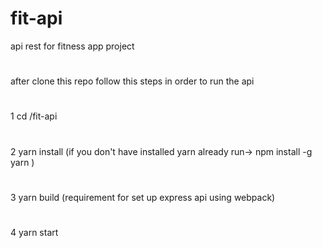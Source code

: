 # fit-api

api rest for fitness app project

#

after clone this repo follow this steps in order to run the api

#

1 cd /fit-api

#

2 yarn install (if you don't have installed yarn already run-> npm install -g yarn )

#

3 yarn build (requirement for set up express api using webpack)

#

4 yarn start

